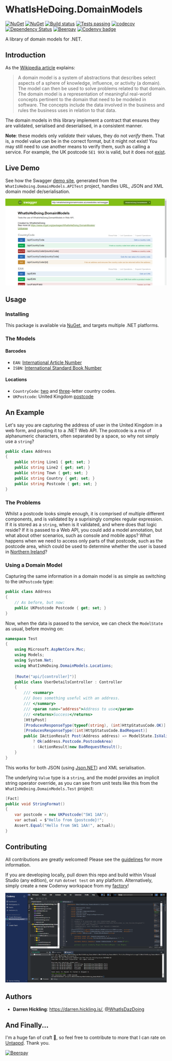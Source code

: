 # WhatIsHeDoing.DomainModels

[![NuGet](https://img.shields.io/nuget/v/WhatIsHeDoing.DomainModels.svg)](https://www.nuget.org/packages/WhatIsHeDoing.DomainModels/)
[![NuGet](https://img.shields.io/nuget/dt/WhatIsHeDoing.DomainModels.svg)](https://www.nuget.org/packages/WhatIsHeDoing.DomainModels/)
[![Build status](https://ci.appveyor.com/api/projects/status/52xl0ifv8cfgjj4a?svg=true)](https://ci.appveyor.com/project/DarrenHickling/whatishedoing-domainmodels-j4bij)
[![Tests passing](https://img.shields.io/appveyor/tests/DarrenHickling/whatishedoing-domainmodels-j4bij.svg)](https://ci.appveyor.com/project/DarrenHickling/whatishedoing-domainmodels-j4bij)
[![codecov](https://codecov.io/gh/WhatIsHeDoing/WhatIsHeDoing.DomainModels/branch/master/graph/badge.svg)](https://codecov.io/gh/WhatIsHeDoing/WhatIsHeDoing.DomainModels)
[![Dependency Status](https://dependencyci.com/github/WhatIsHeDoing/WhatIsHeDoing.DomainModels/badge)](https://dependencyci.com/github/WhatIsHeDoing/WhatIsHeDoing.DomainModels)
[![Beerpay](https://beerpay.io/WhatIsHeDoing/WhatIsHeDoing.DomainModels/badge.svg?style=flat)](https://beerpay.io/WhatIsHeDoing/WhatIsHeDoing.DomainModels)
[![Codenvy badge](https://codenvy.io/factory/resources/codenvy-contribute.svg)](https://codenvy.io/f?name=nuget&user=whatishedoing 'Start development on Codenvy')

A library of domain models for .NET.

## Introduction

As the [Wikipedia article][wiki] explains:

> A domain model is a system of abstractions that describes select aspects of a sphere of knowledge, influence,
> or activity (a domain). The model can then be used to solve problems related to that domain. The domain model
> is a representation of meaningful real-world concepts pertinent to the domain that need to be modeled in software.
> The concepts include the data involved in the business and rules the business uses in relation to that data.

The domain models in this library implement a contract that ensures they are validated, serialised and
deserialised, in a consistent manner.

**Note**: these models only _validate_ their values, they do not _verify_ them. That is, a model value
can be in the correct format, but it might not exist! You may still need to use another means to verify them,
such as calling a service. For example, the UK postcode `SE1 9XX` is valid, but it does not [exist][royalmail].

## Live Demo

See how the Swagger [demo site][demo], generated from the `WhatIsHeDoing.DomainModels.APITest` project,
handles URL, JSON and XML domain model de/serialisation.

![Web API](WhatIsHeDoing.DomainModels.APITest/swagger.png)

## Usage

### Installing

This package is available via [NuGet][nuget], and targets multiple .NET platforms.

### The Models

#### Barcodes

* `EAN`: [International Article Number][EAN]
* `ISBN`: [International Standard Book Number][ISBN]

#### Locations

* `CountryCode`: [two][cc1] and [three][cc2]-letter country codes.
* `UKPostcode`: United Kingdom [postcode][postcode]

## An Example

Let's say you are capturing the address of user in the United Kingdom in a web form, and posting it
to a .NET Web API. The postcode is a mix of alphanumeric characters, often separated by a space, so
why not simply use a `string`?

```C#
public class Address
{
    public string Line1 { get; set; }
    public string Line2 { get; set; }
    public string Town { get; set; }
    public string Country { get; set; }
    public string Postcode { get; set; }
}
```

### The Problems

Whilst a postcode looks simple enough, it is comprised of multiple different components, and is validated by a
suprisingly complex regular expression. If it is stored as a `string`, when is it validated, and where does
that logic reside? If it is passed to a Web API, you could add a model annotation, but what about other scenarios,
such as console and mobile apps? What happens when we need to access only parts of that postcode, such as
the postcode area, which could be used to determine whether the user is based in [Northern Ireland][postcodes]?

### Using a Domain Model

Capturing the same information in a domain model is as simple as switching to the `UKPostcode` type:

```C#
public class Address
{
    // As before, but now:
    public UKPostcode Postcode { get; set; }
}
```

Now, when the data is passed to the service, we can check the `ModelState` as usual, before moving on:

```C#
namespace Test
{
    using Microsoft.AspNetCore.Mvc;
    using Models;
    using System.Net;
    using WhatIsHeDoing.DomainModels.Locations;

    [Route("api/[controller]")]
    public class UserDetailsController : Controller
    {
        /// <summary>
        /// Does something useful with an address.
        /// </summary>
        /// <param name="address">Address to use</param>
        /// <returns>Success</returns>
        [HttpPost]
        [ProducesResponseType(typeof(string), (int)HttpStatusCode.OK)]
        [ProducesResponseType((int)HttpStatusCode.BadRequest)]
        public IActionResult Post(Address address) => ModelState.IsValid
            ? Ok(address.Postcode.PostcodeArea)
            : (ActionResult)new BadRequestResult();
    }
}
```

This works for both JSON (using [Json.NET][jsonnet]) and XML serialisation.

The underlying `Value` type is a `string`, and the model provides an implicit string operator override,
as you can see from unit tests like this from the `WhatIsHeDoing.DomainModels.Test` project:

```C#
[Fact]
public void StringFormat()
{
    var postcode = new UKPostcode("SW1 1AA");
    var actual = $"Hello from {postcode}!";
    Assert.Equal("Hello from SW1 1AA!", actual);
}
```

## Contributing

All contributions are greatly welcomed! Please see the [guidelines][contributing] for more information.

If you are developing locally, pull down this repo and build within Visual Studio (any edition), or
run `dotnet test` on any platform. Alternatively, simply create a new Codenvy workspace from my [factory][codenvy]!

![Codenvy workspace](Codenvy-WhatIsHeDoing-NuGet.png)

## Authors

* **Darren Hickling**: https://darren.hickling.is/, [@WhatIsDazDoing][whatisdazdoing]

## And Finally...

I'm a huge fan of craft :beers:, so feel free to contribute to more that I can rate on [Untappd][untappd].
Thank you.

[![Beerpay](https://beerpay.io/WhatIsHeDoing/WhatIsHeDoing.DomainModels/badge.svg?style=beer-square)](https://beerpay.io/WhatIsHeDoing/WhatIsHeDoing.DomainModels)

[cc1]: https://en.wikipedia.org/wiki/ISO_3166-1_alpha-2
[cc2]: https://en.wikipedia.org/wiki/ISO_3166-1_alpha-3
[codenvy]: https://codenvy.io/f?name=nuget&user=whatishedoing
[contributing]: CONTRIBUTING.md
[demo]: http://whatishedoingdomainmodels.azurewebsites.net/swagger/
[EAN]: https://en.wikipedia.org/wiki/International_Article_Number
[ISBN]: https://en.wikipedia.org/wiki/International_Standard_Book_Number
[jsonnet]: https://www.newtonsoft.com/json
[nuget]: https://www.nuget.org/packages/WhatIsHeDoing.DomainModels/
[postcode]: http://en.wikipedia.org/wiki/Postcodes_in_the_United_Kingdom
[postcodes]: https://www.townscountiespostcodes.co.uk/postcodes-in-northern-ireland/
    "Postcodes in Northern Ireland | Northern Ireland Postcode Information, UK"
[royalmail]: https://www.royalmail.com/find-a-postcode "Postcode Finder - Find an Address | Royal Mail Group Ltd"
[untappd]: https://untappd.com/user/WhatIsHeDoing
[whatisdazdoing]: https://twitter.com/WhatIsDazDoing "Darren Hickling (@WhatIsDazDoing) | Twitter"
[wiki]: https://en.wikipedia.org/wiki/Domain_model
